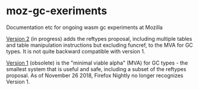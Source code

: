 # moz-gc-exeriments

Documentation etc for ongoing wasm gc experiments at Mozilla

[Version 2](version2.md) (in progress) adds the reftypes proposal, including multiple tables and table manipulation instructions but excluding funcref, to the MVA for GC types.  It is not quite backward compatible with version 1.

[Version 1](version1.md) (obsolete) is the "minimal viable alpha" (MVA) for GC types - the smallest system that is useful and safe, including a subset of the reftypes proposal.  As of November 26 2018, Firefox Nightly no longer recognizes Version 1.
